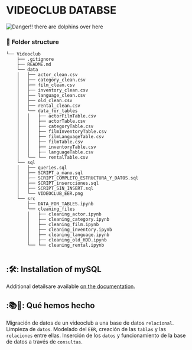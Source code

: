 # VIDEOCLUB DATABSE

![Danger!! there are dolphins over here](https://miro.medium.com/max/1004/1*J7-B1fiMCxzuQ7E_LcWk-g.png)


### :file_folder: **Folder structure**

```
└── Videoclub
    ├── .gitignore
    ├── README.md
    └── data
    │   ├── actor_clean.csv
    │   ├── category_clean.csv  
    │   ├── film_clean.csv
    │   ├── inventory_clean.csv
    │   ├── language_clean.csv
    │   ├── old_clean.csv
    │   ├── rental_clean.csv
    │   └── data_for_tables
    │   │   ├── actorFilmTable.csv
    │   │   ├── actorTable.csv
    │   │   ├── categoryTable.csv
    │   │   ├── filmInventoryTable.csv
    │   │   ├── filmLanguageTable.csv
    │   │   ├── filmTable.csv
    │   │   ├── inventoryTable.csv
    │   │   ├── languageTable.csv
    │   └── └── rentalTable.csv
    └── sql
    │   ├── queries.sql
    │   ├── SCRIPT_a_mano.sql
    │   ├── SCRIPT_COMPLETO_ESTRUCTURA_Y_DATOS.sql
    │   ├── SCRIPT_insercciones.sql
    │   ├── SCRIPT_SIN_INSERT.sql
    │   └── VIDEOCLUB_EER.png
    └── src
        ├── DATA_FOR_TABLES.ipynb
        └── cleaning_files
        │   ├── cleaning_actor.ipynb
        │   ├── cleaning_category.ipynb
        │   ├── cleaning_film.ipynb
        │   ├── cleaning_inventory.ipynb
        │   ├── cleaning_language.ipynb
        │   ├── cleaning_old_HDD.ipynb
        └── └── cleaning_rental.ipynb
        
```

## :🛠️: Installation of mySQL


Additional detailsare available [on the documentation](https://dev.mysql.com/doc/workbench/en/wb-installing.html).



## :📚🐬: Qué hemos hecho

Migración de datos de un videoclub a una base de datos `relacional`.
Limpieza de `datos`.
Modelado del `EER`, creación de las `tablas` y las `relaciones` entre ellas.
Inserción de los `datos` y funcionamiento de la base de datos a través de `consultas`.